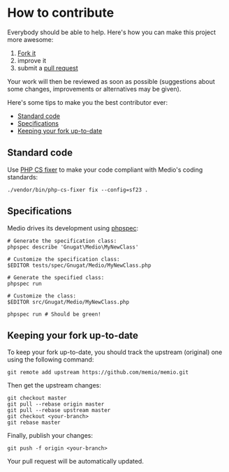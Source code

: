 # How to contribute

Everybody should be able to help. Here's how you can make this project more
awesome:

1. [Fork it](https://github.com/memio/memio/fork_select)
2. improve it
3. submit a [pull request](https://help.github.com/articles/creating-a-pull-request)

Your work will then be reviewed as soon as possible (suggestions about some
changes, improvements or alternatives may be given).

Here's some tips to make you the best contributor ever:

* [Standard code](#standard-code)
* [Specifications](#specifications)
* [Keeping your fork up-to-date](#keeping-your-fork-up-to-date)

## Standard code

Use [PHP CS fixer](http://cs.sensiolabs.org/) to make your code compliant with
Medio's coding standards:

    ./vendor/bin/php-cs-fixer fix --config=sf23 .

## Specifications

Medio drives its development using [phpspec](http://www.phpspec.net/):

    # Generate the specification class:
    phpspec describe 'Gnugat\Medio\MyNewClass'

    # Customize the specification class:
    $EDITOR tests/spec/Gnugat/Medio/MyNewClass.php

    # Generate the specified class:
    phpspec run

    # Customize the class:
    $EDITOR src/Gnugat/Medio/MyNewClass.php

    phpspec run # Should be green!

## Keeping your fork up-to-date

To keep your fork up-to-date, you should track the upstream (original) one
using the following command:

    git remote add upstream https://github.com/memio/memio.git

Then get the upstream changes:

    git checkout master
    git pull --rebase origin master
    git pull --rebase upstream master
    git checkout <your-branch>
    git rebase master

Finally, publish your changes:

    git push -f origin <your-branch>

Your pull request will be automatically updated.
